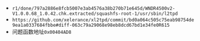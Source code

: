 * `r1/done/797a2886e8fcb5007e3ab4576a38b270b71e645d/WNDR4500v2-V1.0.0.68_1.0.42.chk.extracted/squashfs-root-1/usr/sbin/l2tpd`
* `https://github.com/xelerance/xl2tpd/commit/bd0a064c505c75eab98754de9ea1a0337684fbbe#diff-063c79a29068e98eb8dcd67bd1e34fe0R615`
* 问题函数地址`0x00404AD8`
